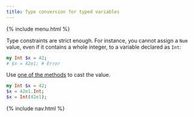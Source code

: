 ```yaml
---
title: Type conversion for typed variables
---
```


{% include menu.html %}

Type constraints are strict enough. For instance, you cannot assign a `Num` value, even if it contains a whole integer, to a variable declared as `Int`:

```raku
my Int $x = 42;
# $x = 42e1; # Error
```

Use [one of the methods](/essentials/coercion/#topics-in-this-section) to cast the value.

```raku
my Int $x = 42;
$x = 42e1.Int;
$x = Int(42e1);
```

{% include nav.html %}
